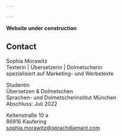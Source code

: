 ```yaml
---

---
```


**Website under construction**

## Contact
Sophia Morawitz <br>
Texterin | Übersetzerin | Dolmetscherin <br>
spezialisiert auf Marketing- und Werbetexte <br>

Studentin <br>
Übersetzen & Dolmetschen <br>
Sprachen- und Dolmetscherinstitut München <br>
Abschluss: Juli 2022 <br>

Keltenstraße 10 a <br>
86916 Kaufering <br>
sophia.morawitz@sprachdiamant.com
